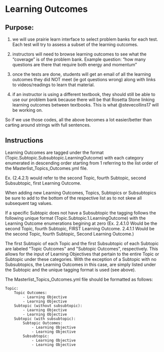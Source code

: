 # Learning Outcomes

## Purpose:

1) we will use prairie learn interface to select problem banks for each test. Each test will try to assess a subset of the learning outcomes. 

2) instructors will need to browse learning outcomes to see what the “coverage” is of the problem bank. Example question: “how many questions are there that require both energy and momentum”

3) once the tests are done, students will get an email of all the learning outcomes they did NOT meet (ie got questions wrong) along with links to videos/readings to learn that material. 

4) if an instructor is using a different textbook, they should still be able to use our problem bank because there will be that Rosetta Stone linking learning outcomes between textbooks. This is what @stevecollins17 will be working on. 

So if we use those codes, all the above becomes a lot easier/better than carting around strings with full sentences.  


## Instructions 

Learning Outcomes are tagged under the format (Topic.Subtopic.Subsubtopic.LearningOutcome) with each category enumerated in descending order starting from 1 referring to the list order of the Masterlist_Topics_Outcomes.yml file. 

Ex. (2.4.2.1) would refer to the second Topic, fourth Subtopic, second Subsubtopic, first Learning Outcome.  

When adding new Learning Outcomes, Topics, Subtopics or Subsubtopics be sure to add to the bottom of the respective list as to not skew all subsequent tag values. 

If a specific Subtopic does not have a Subsubtopic the tagging follows the following unique format (Topic.Subtopic.1.LearningOutcome) with the Learning Outcome enumerations begining at zero (Ex. 2.4.1.0 Would be the second Topic, fourth Subtopic, FIRST Learning Outcome. 2.4.1.1 Would be the second Topic, fourth Subtopic, Second Learning Outcome.)

The first Subtopic of each Topic and the first Subsubtopic of each Subtopic are labeled "Topic Outcomes" and "Subtopic Outcomes", respectively.  This allows for the input of Learning Objectives that pertain to the entire Topic or Subtopic under these categories. With the exception of a Subtopic with no Subsubtopics, the Learning Outcomes in this case, are simply listed under the Subtopic and the unique tagging format is used (see above). 

The Masterlist_Topics_Outcomes.yml file should be formatted as follows:

```
Topic:
	Topic Outcomes:
		- Learning Objective 
		- Learning Objective
	Subtopic (without subsubtopic):
		- Learning Objective 
		- Learning Objective
	Subtopic (with subsubtopic):
		Subtopic Outcomes: 
 			- Learning Objective
 			- Learning Objective
 		Subsubtopic: 
 			- Learning Objective
 			- Learning Objective
		
```
